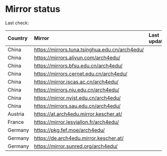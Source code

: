 <script src="./time.js"></script>
# Mirror status
Last check: <script type="text/javascript">localize(1713759696.1787615);</script>

|Country|Mirror|Last update|
|:------|:-----|:----------|
|China|https://mirrors.tuna.tsinghua.edu.cn/arch4edu/|<script type="text/javascript">localize(1713724233);</script>|
|China|https://mirrors.aliyun.com/arch4edu/|<script type="text/javascript">localize(1713724233);</script>|
|China|https://mirrors.bfsu.edu.cn/arch4edu/|<script type="text/javascript">localize(1713724233);</script>|
|China|https://mirrors.cernet.edu.cn/arch4edu/|<script type="text/javascript">localize(1713724233);</script>|
|China|https://mirror.iscas.ac.cn/arch4edu/|<script type="text/javascript">localize(1713724233);</script>|
|China|https://mirrors.nju.edu.cn/arch4edu/|<script type="text/javascript">localize(1713724233);</script>|
|China|https://mirror.nyist.edu.cn/arch4edu/|<script type="text/javascript">localize(1713724233);</script>|
|China|https://mirrors.sau.edu.cn/arch4edu/|<script type="text/javascript">localize(1713724233);</script>|
|Austria|https://at.arch4edu.mirror.kescher.at/|<script type="text/javascript">localize(1713724233);</script>|
|France|https://mirror.lesviallon.fr/arch4edu/|<script type="text/javascript">localize(1713724233);</script>|
|Germany|https://pkg.fef.moe/arch4edu/|<script type="text/javascript">localize(1713724233);</script>|
|Germany|https://de.arch4edu.mirror.kescher.at/|<script type="text/javascript">localize(1713724233);</script>|
|Germany|https://mirror.sunred.org/arch4edu/|<script type="text/javascript">localize(1713724233);</script>|

<script src="./tablefilter/tablefilter.js"></script>
<script src="./table.js"></script>